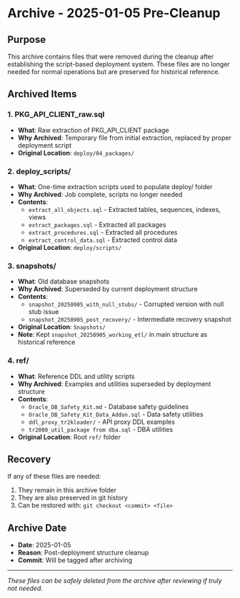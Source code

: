 # Archive - 2025-01-05 Pre-Cleanup

## Purpose
This archive contains files that were removed during the cleanup after establishing the script-based deployment system. These files are no longer needed for normal operations but are preserved for historical reference.

## Archived Items

### 1. PKG_API_CLIENT_raw.sql
- **What**: Raw extraction of PKG_API_CLIENT package
- **Why Archived**: Temporary file from initial extraction, replaced by proper deployment script
- **Original Location**: `deploy/04_packages/`

### 2. deploy_scripts/
- **What**: One-time extraction scripts used to populate deploy/ folder
- **Why Archived**: Job complete, scripts no longer needed
- **Contents**:
  - `extract_all_objects.sql` - Extracted tables, sequences, indexes, views
  - `extract_packages.sql` - Extracted all packages
  - `extract_procedures.sql` - Extracted all procedures
  - `extract_control_data.sql` - Extracted control data
- **Original Location**: `deploy/scripts/`

### 3. snapshots/
- **What**: Old database snapshots
- **Why Archived**: Superseded by current deployment structure
- **Contents**:
  - `snapshot_20250905_with_null_stubs/` - Corrupted version with null stub issue
  - `snapshot_20250905_post_recovery/` - Intermediate recovery snapshot
- **Original Location**: `Snapshots/`
- **Note**: Kept `snapshot_20250905_working_etl/` in main structure as historical reference

### 4. ref/
- **What**: Reference DDL and utility scripts
- **Why Archived**: Examples and utilities superseded by deployment structure
- **Contents**:
  - `Oracle_DB_Safety_Kit.md` - Database safety guidelines
  - `Oracle_DB_Safety_Kit_Data_Addon.sql` - Data safety utilities
  - `ddl_proxy_tr2kloader/` - API proxy DDL examples
  - `tr2000_util_package from dba.sql` - DBA utilities
- **Original Location**: Root `ref/` folder

## Recovery
If any of these files are needed:
1. They remain in this archive folder
2. They are also preserved in git history
3. Can be restored with: `git checkout <commit> <file>`

## Archive Date
- **Date**: 2025-01-05
- **Reason**: Post-deployment structure cleanup
- **Commit**: Will be tagged after archiving

---

*These files can be safely deleted from the archive after reviewing if truly not needed.*